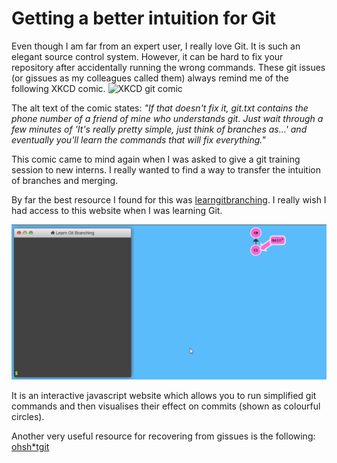 # Getting a better intuition for Git

Even though I am far from an expert user, I really love Git. It is such an elegant source control system. 
However, it can be hard to fix your repository after accidentally running the wrong commands. 
These git issues (or gissues as my colleagues called them) always remind me of the following XKCD comic.
![XKCD git comic](https://imgs.xkcd.com/comics/git.png)

The alt text of the comic states: *"If that doesn't fix it, git.txt contains the phone number of a friend of mine who understands git. 
Just wait through a few minutes of 'It's really pretty simple, just think of branches as...' and eventually you'll learn the commands that will fix everything."* 

This comic came to mind again when I was asked to give a git training session to new interns.
I really wanted to find a way to transfer the intuition of branches and merging.

By far the best resource I found for this was [learngitbranching](https://learngitbranching.js.org). 
I really wish I had access to this website when I was learning Git. 

![image](../images/learngitbranching_merge.gif)

It is an interactive javascript website which allows you to run simplified git commands and then visualises their effect on commits (shown as colourful circles). 



Another very useful resource for recovering from gissues is the following: [ohsh*tgit](https://ohshitgit.com/)

